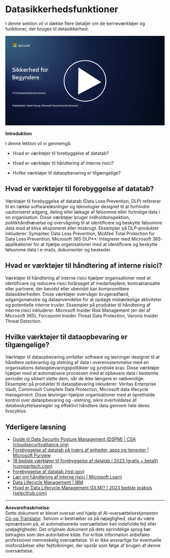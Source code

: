 <!--
CO_OP_TRANSLATOR_METADATA:
{
  "original_hash": "50697add9758e54693442d502d2d5f8a",
  "translation_date": "2025-09-03T21:28:40+00:00",
  "source_file": "7.2 Data security capabilities.md",
  "language_code": "da"
}
-->
# Datasikkerhedsfunktioner

I denne sektion vil vi dække flere detaljer om de kerneværktøjer og funktioner, der bruges til datasikkerhed:

[![Se videoen](../../translated_images/7-2_placeholder.1f3c39f0c7cfea7ef355438079e171e047a0f79c8dc0b63ad78513b1910f7cdf.da.png)](https://learn-video.azurefd.net/vod/player?id=0c9fff7c-e17c-4a14-ac3b-69b5a5786f55)

**Introduktion**

I denne lektion vil vi gennemgå:

- Hvad er værktøjer til forebyggelse af datatab?

- Hvad er værktøjer til håndtering af interne risici?

- Hvilke værktøjer til dataopbevaring er tilgængelige?

## Hvad er værktøjer til forebyggelse af datatab?

Værktøjer til forebyggelse af datatab (Data Loss Prevention, DLP) refererer til en række softwareløsninger og teknologier designet til at forhindre uautoriseret adgang, deling eller lækage af følsomme eller fortrolige data i en organisation. Disse værktøjer bruger indholdsinspektion, politikhåndhævelse og overvågning til at identificere og beskytte følsomme data mod at blive eksponeret eller misbrugt. Eksempler på DLP-produkter inkluderer: Symantec Data Loss Prevention, McAfee Total Protection for Data Loss Prevention, Microsoft 365 DLP**: Integrerer med Microsoft 365-applikationer for at hjælpe organisationer med at identificere og beskytte følsomme data i e-mails, dokumenter og beskeder.

## Hvad er værktøjer til håndtering af interne risici?

Værktøjer til håndtering af interne risici hjælper organisationer med at identificere og reducere risici forårsaget af medarbejdere, kontraktansatte eller partnere, der bevidst eller ubevidst kan kompromittere datasikkerheden. Disse værktøjer overvåger brugeradfærd, adgangsmønstre og dataanvendelse for at opdage mistænkelige aktiviteter og potentielle interne trusler. Eksempler på produkter til håndtering af interne risici inkluderer: Microsoft Insider Risk Management (en del af Microsoft 365), Forcepoint Insider Threat Data Protection, Varonis Insider Threat Detection.

## Hvilke værktøjer til dataopbevaring er tilgængelige?

Værktøjer til dataopbevaring omfatter software og løsninger designet til at håndtere opbevaring og sletning af data i overensstemmelse med en organisations dataopbevaringspolitikker og juridiske krav. Disse værktøjer hjælper med at automatisere processen med at opbevare data i bestemte perioder og sikkert slette dem, når de ikke længere er nødvendige. Eksempler på produkter til dataopbevaring inkluderer: Veritas Enterprise Vault, Commvault Complete Data Protection, Microsoft data lifecycle management. Disse løsninger hjælper organisationer med at opretholde kontrol over dataopbevaring og -sletning, sikre overholdelse af databeskyttelsesregler og effektivt håndtere data gennem hele deres livscyklus.

## Yderligere læsning

- [Guide til Data Security Posture Management (DSPM) | CSA (cloudsecurityalliance.org)](https://cloudsecurityalliance.org/blog/2023/03/31/the-big-guide-to-data-security-posture-management-dspm/)
- [Forebyggelse af datatab på tværs af enheder, apps og tjenester | Microsoft Purview](https://youtu.be/hvqq8L_0kgI)
- [18 bedste værktøjer til forebyggelse af datatab i 2023 (gratis + betalt) (comparitech.com)](https://www.comparitech.com/data-privacy-management/data-loss-prevention-tools-software/)
- [Forebyggelse af datatab (nist.gov)](https://tsapps.nist.gov/publication/get_pdf.cfm?pub_id=904672)
- [Lær om håndtering af interne risici | Microsoft Learn](https://learn.microsoft.com/purview/insider-risk-management?WT.mc_id=academic-96948-sayoung)
- [Data Lifecycle Management | IBM](https://www.ibm.com/topics/data-lifecycle-management)
- [Hvad er Data Lifecycle Management (DLM)? | 2023 bedste praksis (selecthub.com)](https://www.selecthub.com/big-data-analytics/data-lifecycle-management/)

---

**Ansvarsfraskrivelse**:  
Dette dokument er blevet oversat ved hjælp af AI-oversættelsestjenesten [Co-op Translator](https://github.com/Azure/co-op-translator). Selvom vi bestræber os på nøjagtighed, skal du være opmærksom på, at automatiserede oversættelser kan indeholde fejl eller unøjagtigheder. Det originale dokument på dets oprindelige sprog bør betragtes som den autoritative kilde. For kritisk information anbefales professionel menneskelig oversættelse. Vi er ikke ansvarlige for eventuelle misforståelser eller fejltolkninger, der opstår som følge af brugen af denne oversættelse.